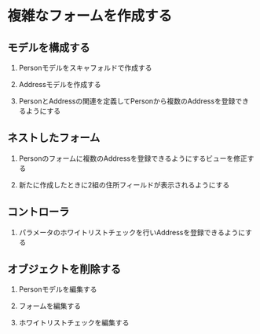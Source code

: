 # 複雑なフォームを作成する

## モデルを構成する

1. Personモデルをスキャフォルドで作成する

1. Addressモデルを作成する

1. PersonとAddressの関連を定義してPersonから複数のAddressを登録できるようにする

## ネストしたフォーム

1. Personのフォームに複数のAddressを登録できるようにするビューを修正する

1. 新たに作成したときに2組の住所フィールドが表示されるようにする

## コントローラ

1. パラメータのホワイトリストチェックを行いAddressを登録できるようにする

## オブジェクトを削除する

1. Personモデルを編集する

1. フォームを編集する

1. ホワイトリストチェックを編集する

